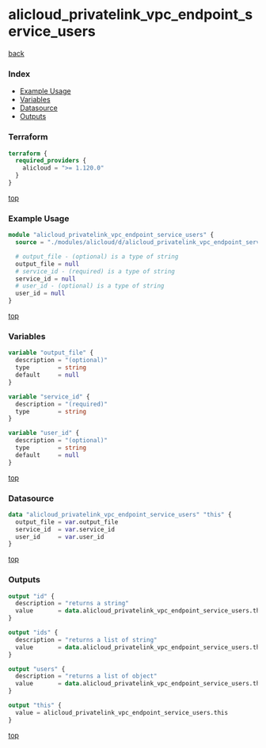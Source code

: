 # alicloud_privatelink_vpc_endpoint_service_users

[back](../alicloud.md)

### Index

- [Example Usage](#example-usage)
- [Variables](#variables)
- [Datasource](#datasource)
- [Outputs](#outputs)

### Terraform

```terraform
terraform {
  required_providers {
    alicloud = ">= 1.120.0"
  }
}
```

[top](#index)

### Example Usage

```terraform
module "alicloud_privatelink_vpc_endpoint_service_users" {
  source = "./modules/alicloud/d/alicloud_privatelink_vpc_endpoint_service_users"

  # output_file - (optional) is a type of string
  output_file = null
  # service_id - (required) is a type of string
  service_id = null
  # user_id - (optional) is a type of string
  user_id = null
}
```

[top](#index)

### Variables

```terraform
variable "output_file" {
  description = "(optional)"
  type        = string
  default     = null
}

variable "service_id" {
  description = "(required)"
  type        = string
}

variable "user_id" {
  description = "(optional)"
  type        = string
  default     = null
}
```

[top](#index)

### Datasource

```terraform
data "alicloud_privatelink_vpc_endpoint_service_users" "this" {
  output_file = var.output_file
  service_id  = var.service_id
  user_id     = var.user_id
}
```

[top](#index)

### Outputs

```terraform
output "id" {
  description = "returns a string"
  value       = data.alicloud_privatelink_vpc_endpoint_service_users.this.id
}

output "ids" {
  description = "returns a list of string"
  value       = data.alicloud_privatelink_vpc_endpoint_service_users.this.ids
}

output "users" {
  description = "returns a list of object"
  value       = data.alicloud_privatelink_vpc_endpoint_service_users.this.users
}

output "this" {
  value = alicloud_privatelink_vpc_endpoint_service_users.this
}
```

[top](#index)